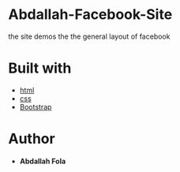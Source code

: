 # Abdallah-Facebook-Site
the site demos the the general layout of facebook
# Built with
+ [html]()
+ [css ]()
+ [Bootstrap]()

# Author
+ #### Abdallah Fola
